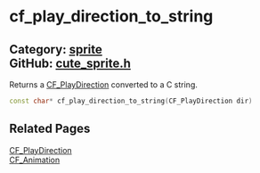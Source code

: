 [](../header.md ':include')

# cf_play_direction_to_string

Category: [sprite](/api_reference?id=sprite)  
GitHub: [cute_sprite.h](https://github.com/RandyGaul/cute_framework/blob/master/include/cute_sprite.h)  
---

Returns a [CF_PlayDirection](/sprite/cf_playdirection.md) converted to a C string.

```cpp
const char* cf_play_direction_to_string(CF_PlayDirection dir)
```

## Related Pages

[CF_PlayDirection](/sprite/cf_playdirection.md)  
[CF_Animation](/sprite/cf_animation.md)  
